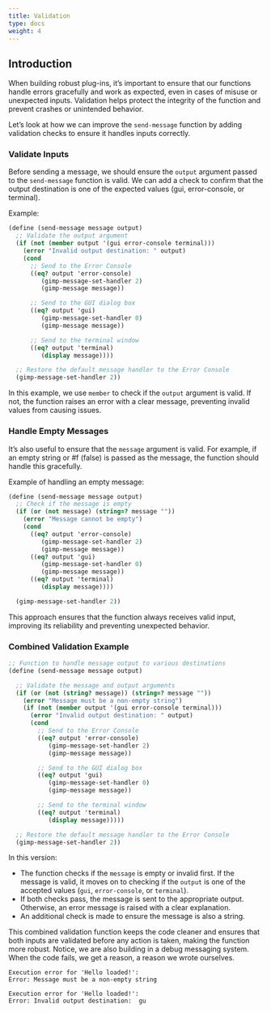 ```yaml
---
title: Validation
type: docs
weight: 4
---
```


## Introduction

When building robust plug-ins, it’s important to ensure that our functions handle errors gracefully and work as expected, even in cases of misuse or unexpected inputs. Validation helps protect the integrity of the function and prevent crashes or unintended behavior.

Let’s look at how we can improve the `send-message` function by adding validation checks to ensure it handles inputs correctly.

### Validate Inputs

Before sending a message, we should ensure the `output` argument passed to the `send-message` function is valid. We can add a check to confirm that the output destination is one of the expected values (gui, error-console, or terminal).

Example:

```scheme
(define (send-message message output)
  ;; Validate the output argument
  (if (not (member output '(gui error-console terminal)))
    (error "Invalid output destination: " output)
    (cond
      ;; Send to the Error Console
      ((eq? output 'error-console)
         (gimp-message-set-handler 2)
         (gimp-message message))

      ;; Send to the GUI dialog box
      ((eq? output 'gui)
         (gimp-message-set-handler 0)
         (gimp-message message))

      ;; Send to the terminal window
      ((eq? output 'terminal)
         (display message))))

  ;; Restore the default message handler to the Error Console
  (gimp-message-set-handler 2))
```

In this example, we use `member` to check if the `output` argument is valid. If not, the function raises an error with a clear message, preventing invalid values from causing issues.

### Handle Empty Messages

It’s also useful to ensure that the `message` argument is valid. For example, if an empty string or #f (false) is passed as the message, the function should handle this gracefully.

Example of handling an empty message:

```scheme
(define (send-message message output)
  ;; Check if the message is empty
  (if (or (not message) (string=? message ""))
    (error "Message cannot be empty")
    (cond
      ((eq? output 'error-console)
         (gimp-message-set-handler 2)
         (gimp-message message))
      ((eq? output 'gui)
         (gimp-message-set-handler 0)
         (gimp-message message))
      ((eq? output 'terminal)
         (display message))))

  (gimp-message-set-handler 2))
```

This approach ensures that the function always receives valid input, improving its reliability and preventing unexpected behavior.

### Combined Validation Example

```scheme
;; Function to handle message output to various destinations
(define (send-message message output)

  ;; Validate the message and output arguments
  (if (or (not (string? message)) (string=? message ""))
    (error "Message must be a non-empty string")
    (if (not (member output '(gui error-console terminal)))
      (error "Invalid output destination: " output)
      (cond
        ;; Send to the Error Console
        ((eq? output 'error-console)
           (gimp-message-set-handler 2)
           (gimp-message message))

        ;; Send to the GUI dialog box
        ((eq? output 'gui)
           (gimp-message-set-handler 0)
           (gimp-message message))

        ;; Send to the terminal window
        ((eq? output 'terminal)
           (display message)))))

  ;; Restore the default message handler to the Error Console
  (gimp-message-set-handler 2))
```

In this version:
- The function checks if the `message` is empty or invalid first. If the message is valid, it moves on to checking if the `output` is one of the accepted values (`gui`, `error-console`, or `terminal`).
- If both checks pass, the message is sent to the appropriate output. Otherwise, an error message is raised with a clear explanation.
- An additional check is made to ensure the message is also a string.
  
This combined validation function keeps the code cleaner and ensures that both inputs are validated before any action is taken, making the function more robust. Notice, we are also building in a debug messaging system. When the
code fails, we get a reason, a reason we wrote ourselves.

```
Execution error for 'Hello loaded!':
Error: Message must be a non-empty string
```

```
Execution error for 'Hello loaded!':
Error: Invalid output destination:  gu 
```
